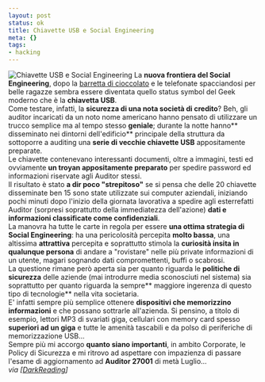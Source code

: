 ```yaml
--- 
layout: post
status: ok
title: Chiavette USB e Social Engineering
meta: {}
tags: 
- hacking
---
```

![Chiavette USB e Social Engineering](http://fast.mgpf.it/20060609_Usb.jpg)
La **nuova frontiera del Social Engineering**, dopo la [barretta di cioccolato](http://news.bbc.co.uk/1/hi/technology/3639679.stm) e le telefonate spacciandosi per belle ragazze sembra essere diventata quello status symbol del Geek moderno che è la **chiavetta USB**.  
Come testare, infatti, la **sicurezza di una nota società di credito**? Beh, gli auditor incaricati da un noto nome americano hanno pensato di utilizzare un trucco semplice ma al tempo stesso **geniale**; durante la notte hanno** disseminato nei dintorni dell'edificio** principale della struttura da sottoporre a auditing una **serie di vecchie chiavette USB** appositamente preparate.  
Le chiavette contenevano interessanti documenti, oltre a immagini, testi ed ovviamente **un troyan appositamente preparato** per spedire password ed informazioni riservate agli Auditor stessi.  
Il risultato è stato **a dir poco "strepitoso"** se si pensa che delle 20 chiavette disseminate ben 15 sono state utilizzate sui computer aziendali, iniziando pochi minuti dopo l'inizio della giornata lavorativa a spedire agli esterrefatti Auditor (sorpresi soprattutto della immediatezza dell'azione) **dati e informazioni classificate come confidenziali**.  
La manovra ha tutte le carte in regola per essere **una ottima strategia di Social Engineering**: ha una pericolosità percepita **molto bassa**, una altissima **attrattiva** percepita e soprattutto stimola la **curiosità insita in qualunque persona** di andare a "rovistare" nelle più private informazioni di un utente, magari sognando dati compromettenti, buffi o scabrosi.  
La questione rimane però aperta sia per quanto riguarda le **politiche di sicurezza** delle aziende (mai introdurre media sconosciuti nel sistema) sia soprattutto per quanto riguarda la sempre** maggiore ingerenza di questo tipo di tecnologie** nella vita societaria.  
E' infatti sempre più semplice ottenere **dispositivi che memorizzino informazioni** e che possano sottrarle all'azienda. Si pensino, a titolo di esempio, lettori MP3 di svariati giga, cellulari con memory card spesso **superiori ad un giga** e tutte le amenità tascabili e da polso di periferiche di memorizzazione USB...  
Sempre più mi accorgo **quanto siano importanti**, in ambito Corporate, le Policy di Sicurezza e mi ritrovo ad aspettare con impazienza di passare l'esame di aggiornamento ad **Auditor 27001** di metà Luglio...  
*via [[DarkReading](http://www.darkreading.com/document.asp?doc_id=95556&WT.svl=column1_1)]* 
